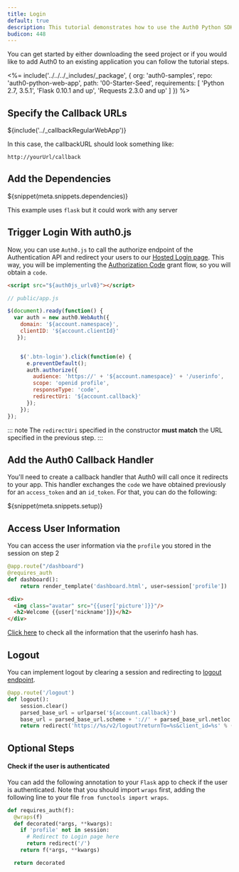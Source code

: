 ```yaml
---
title: Login
default: true
description: This tutorial demonstrates how to use the Auth0 Python SDK to add authentication and authorization to your web app
budicon: 448
---
```


You can get started by either downloading the seed project or if you would like to add Auth0 to an existing application you can follow the tutorial steps.

<%= include('../../../_includes/_package', {
  org: 'auth0-samples',
  repo: 'auth0-python-web-app',
  path: '00-Starter-Seed',
  requirements: [
    'Python 2.7, 3.5.1',
    'Flask 0.10.1 and up',
    'Requests 2.3.0 and up'
  ]
}) %>

## Specify the Callback URLs

${include('../_callbackRegularWebApp')}

In this case, the callbackURL should look something like:

```text
http://yourUrl/callback
```

## Add the Dependencies

${snippet(meta.snippets.dependencies)}

This example uses `flask` but it could work with any server

## Trigger Login With auth0.js

Now, you can use `Auth0.js` to call the authorize endpoint of the Authentication API and redirect your users to our [Hosted Login page](/hosted-pages/login). This way, you will be implementing the [Authorization Code](/api-auth/grant/authorization-code) grant flow, so you will obtain a `code`.

```html
<script src="${auth0js_urlv8}"></script>
```

```js
// public/app.js

$(document).ready(function() {
  var auth = new auth0.WebAuth({
    domain: '${account.namespace}',
    clientID: '${account.clientId}'
   });


    $('.btn-login').click(function(e) {
      e.preventDefault();
      auth.authorize({
        audience: 'https://' + '${account.namespace}' + '/userinfo',
        scope: 'openid profile',
        responseType: 'code',
        redirectUri: '${account.callback}'
      });
    });
});  
```

::: note
The `redirectUri` specified in the constructor **must match** the URL specified in the previous step.
:::

## Add the Auth0 Callback Handler

You'll need to create a callback handler that Auth0 will call once it redirects to your app. This handler exchanges the `code` we have obtained previously for an `access_token` and an `id_token`. For that, you can do the following:

${snippet(meta.snippets.setup)}

## Access User Information

You can access the user information via the `profile` you stored in the session on step 2

```python
@app.route("/dashboard")
@requires_auth
def dashboard():
    return render_template('dashboard.html', user=session['profile'])

```

```html
<div>
  <img class="avatar" src="{{user['picture']}}"/>
  <h2>Welcome {{user['nickname']}}</h2>
</div>
```

[Click here](/user-profile) to check all the information that the userinfo hash has.

## Logout

You can implement logout by clearing a session and redirecting to [logout endpoint](/logout#redirect-users-after-logout).

```python
@app.route('/logout')
def logout():
    session.clear()
    parsed_base_url = urlparse('${account.callback}')
    base_url = parsed_base_url.scheme + '://' + parsed_base_url.netloc
    return redirect('https://%s/v2/logout?returnTo=%s&client_id=%s' % ('${account.namespace}', base_url, '${account.clientId}'))
```

## Optional Steps

#### Check if the user is authenticated

You can add the following annotation to your `Flask` app to check if the user is authenticated. Note that you should import `wraps` first, adding the following line to your file `from functools import wraps`.

```python
def requires_auth(f):
  @wraps(f)
  def decorated(*args, **kwargs):
    if 'profile' not in session:
      # Redirect to Login page here
      return redirect('/')
    return f(*args, **kwargs)

  return decorated
```
